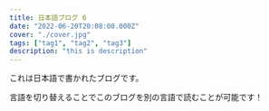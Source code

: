 ```yaml
---
title: 日本語ブログ 6
date: "2022-06-20T20:08:00.000Z"
cover: "./cover.jpg"
tags: ["tag1", "tag2", "tag3"]
description: "this is description"
---
```


これは日本語で書かれたブログです。

言語を切り替えることでこのブログを別の言語で読むことが可能です！
